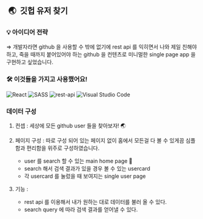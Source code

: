  ## ️ 🌏  깃헙 유저 찾기 


### 💡 아이디어 전략

   ⇒  개발자라면 github 을 사용할 수 밖에 없기에 rest api 를 익히면서 나와 제일 친해야 하고, 죽을 때까지 붙어있어야 하는 github 을 컨텐츠로 미니멀한 single page app 을 구현하고 싶었습니다.

### 🛠 이것들을 가지고 사용했어요!

 <img alt="React" src="https://img.shields.io/badge/react%20-%2320232a.svg?&style=for-the-badge&logo=react&logoColor=%2361DAFB"/>
 <img alt="SASS" src="https://img.shields.io/badge/STYLEDCOMPONENTS%20-hotpink.svg?&style=for-the-badge&logo=SASS&logoColor=white"/>  
  <img alt="rest-api" src="https://img.shields.io/badge/restapi%20-purple.svg?&style=for-the-badge&logo=restapi&logoColor=white"/> 
 <img alt="Visual Studio Code" src="https://img.shields.io/badge/Visual%20Studio%20Code-0078d7.svg?&style=for-the-badge&logo=visual-studio-code&logoColor=white"/>



### 데이터 구성

1. 컨셉 : 세상에 모든 github user 들을 찾아보자! 🌏

2. 페이지 구성 :  따로 구성 되어 있는 페이지 없이 홈에서 모든걸 다 볼 수 있게끔 심플함과 편리함을 위주로 구성하였습니다.
    - user 를 search 할 수 있는 main home page 🏡
    - search 해서 검색 결과가 있을 경우 볼 수 있는 usercard
    - 각 usercard 를 눌렀을 때 보여지는 single user page
    
3. 기능 : 
    - rest api 를 이용해서 내가 원하는 대로 데이터를 불러 올 수 있다.
    - search query 에 따라 검색 결과를 얻어낼 수 있다.
